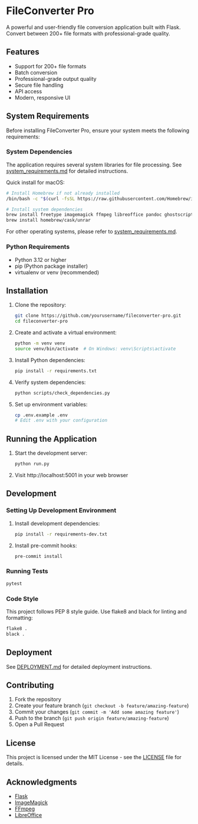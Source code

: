 # FileConverter Pro

A powerful and user-friendly file conversion application built with Flask. Convert between 200+ file formats with professional-grade quality.

## Features

- Support for 200+ file formats
- Batch conversion
- Professional-grade output quality
- Secure file handling
- API access
- Modern, responsive UI

## System Requirements

Before installing FileConverter Pro, ensure your system meets the following requirements:

### System Dependencies

The application requires several system libraries for file processing. See [system_requirements.md](system_requirements.md) for detailed instructions.

Quick install for macOS:
```bash
# Install Homebrew if not already installed
/bin/bash -c "$(curl -fsSL https://raw.githubusercontent.com/Homebrew/install/HEAD/install.sh)"

# Install system dependencies
brew install freetype imagemagick ffmpeg libreoffice pandoc ghostscript p7zip
brew install homebrew/cask/unrar
```

For other operating systems, please refer to [system_requirements.md](system_requirements.md).

### Python Requirements

- Python 3.12 or higher
- pip (Python package installer)
- virtualenv or venv (recommended)

## Installation

1. Clone the repository:
   ```bash
   git clone https://github.com/yourusername/fileconverter-pro.git
   cd fileconverter-pro
   ```

2. Create and activate a virtual environment:
   ```bash
   python -m venv venv
   source venv/bin/activate  # On Windows: venv\Scripts\activate
   ```

3. Install Python dependencies:
   ```bash
   pip install -r requirements.txt
   ```

4. Verify system dependencies:
   ```bash
   python scripts/check_dependencies.py
   ```

5. Set up environment variables:
   ```bash
   cp .env.example .env
   # Edit .env with your configuration
   ```

## Running the Application

1. Start the development server:
   ```bash
   python run.py
   ```

2. Visit http://localhost:5001 in your web browser

## Development

### Setting Up Development Environment

1. Install development dependencies:
   ```bash
   pip install -r requirements-dev.txt
   ```

2. Install pre-commit hooks:
   ```bash
   pre-commit install
   ```

### Running Tests

```bash
pytest
```

### Code Style

This project follows PEP 8 style guide. Use flake8 and black for linting and formatting:

```bash
flake8 .
black .
```

## Deployment

See [DEPLOYMENT.md](DEPLOYMENT.md) for detailed deployment instructions.

## Contributing

1. Fork the repository
2. Create your feature branch (`git checkout -b feature/amazing-feature`)
3. Commit your changes (`git commit -m 'Add some amazing feature'`)
4. Push to the branch (`git push origin feature/amazing-feature`)
5. Open a Pull Request

## License

This project is licensed under the MIT License - see the [LICENSE](LICENSE) file for details.

## Acknowledgments

- [Flask](https://flask.palletsprojects.com/)
- [ImageMagick](https://imagemagick.org/)
- [FFmpeg](https://ffmpeg.org/)
- [LibreOffice](https://www.libreoffice.org/)
